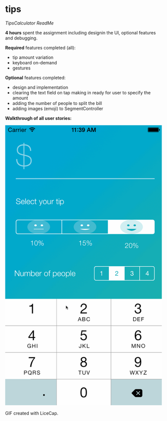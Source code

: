 # tips

*TipsCalculator ReadMe*

**4 hours** spent the assignment including designin the UI, optional features and debugging.

**Required** features completed (all):
- tip amount variation
- keyboard on-demand
- gestures

**Optional** features completed:
- design and implementation
- clearing the text field on tap making in ready for user to specify the amount
- adding the number of people to split the bill
- adding images (emoji) to SegmentController

**Walkthrough of all user stories:**

![alt tag](https://github.com/julia/tips/blob/master/assets/tipsCalculator.gif)

GIF created with LiceCap.
